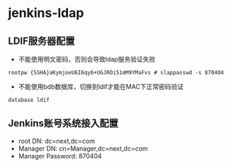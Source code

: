 # jenkins-ldap

## LDIF服务器配置
+ 不能使用明文密码，否则会导致ldap服务验证失败

```
rootpw {SSHA}aKymjoeU6I6qy6+UGJROi51mM9YMaFvs # slappasswd -s 870404
```

+ 不能使用bdb数据库，切换到ldif才能在MAC下正常密码验证

```
database ldif
```

## Jenkins账号系统接入配置

+ root DN: dc=next,dc=com
+ Manager DN: cn=Manager,dc=next,dc=com
+ Manager Password: 870404
